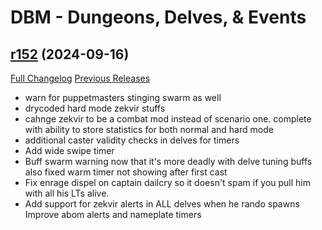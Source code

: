 # DBM - Dungeons, Delves, & Events

## [r152](https://github.com/DeadlyBossMods/DBM-Dungeons/tree/r152) (2024-09-16)
[Full Changelog](https://github.com/DeadlyBossMods/DBM-Dungeons/compare/r151...r152) [Previous Releases](https://github.com/DeadlyBossMods/DBM-Dungeons/releases)

- warn for puppetmasters stinging swarm as well  
- drycoded hard mode zekvir stuffs  
- cahnge zekvir to be a combat mod instead of scenario one. complete with ability to store statistics for both normal and hard mode  
- additional caster validity checks in delves for timers  
- Add wide swipe timer  
- Buff swarm warning now that it's more deadly with delve tuning buffs  
    also fixed warm timer not showing after first cast  
- Fix enrage dispel on captain dailcry so it doesn't spam if you pull him with all his LTs alive.  
- Add support for zekvir alerts in ALL delves when he rando spawns  
    Improve abom alerts and nameplate timers  
